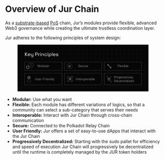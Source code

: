 # Overview of Jur Chain

As a [substrate-based](https://substrate.io/) [PoS](https://www.geeksforgeeks.org/proof-of-stake-pos-in-blockchain/) chain, Jur’s modules provide flexible, advanced Web3 governance while creating the ultimate trustless coordination layer.

Jur adheres to the following principles of system design:



<figure><img src="../.gitbook/assets/14 (1).png" alt=""><figcaption></figcaption></figure>

* **Modular:** Use what you want
* **Flexible:** Each module has different variations of logics, so that a community can select a sub-category that serves their needs
* **Interoperable:** Interact with Jur Chain through cross-chain communication
* **Secure:** Connected to the Polkadot Relay Chain
* **User Friendly:** Jur offers a set of easy-to-use dApps that interact with the Jur Chain
* **Progressively Decentralized:** Starting with the sudo pallet for efficiency and speed of execution Jur Chain will progressively be decentralized until the runtime is completely managed by the JUR token holders
